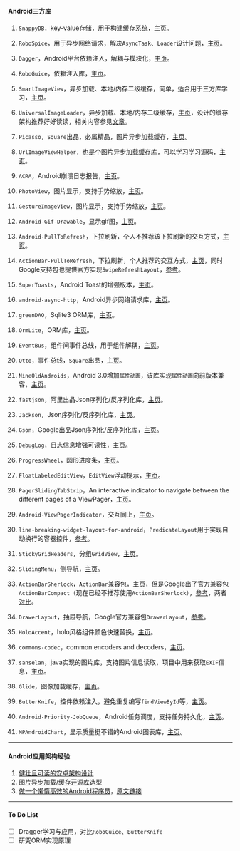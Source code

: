 #### Android三方库

1. `SnappyDB`，key-value存储，用于构建缓存系统，[主页][1]。
  
2. `RoboSpice`，用于异步网络请求，解决`AsyncTask`、`Loader`设计问题，[主页][2]。
  
3. `Dagger`，Android平台依赖注入，解耦与模块化，[主页][4]。
  
4. `RoboGuice`，依赖注入库，[主页][5]。
  
5. `SmartImageView`，异步加载、本地/内存二级缓存，简单，适合用于三方库学习，[主页][6]。
  
6. `UniversalImageLoader`，异步加载、本地/内存二级缓存，[主页][7]，设计的缓存架构推荐好好读读，相关内容参见[文章][8]。
  
7. `Picasso`，`Square`出品，必属精品，图片异步加载缓存，[主页][9]。
  
8. `UrlImageViewHelper`，也是个图片异步加载缓存库，可以学习学习源码，[主页][10]。
  
9. `ACRA`，Android崩溃日志报告，[主页][12]。
  
10. `PhotoView`，图片显示，支持手势缩放，[主页][13]。
  
11. `GestureImageView`，图片显示，支持手势缩放，[主页][14]。
  
12. `Android-Gif-Drawable`，显示gif图，[主页][15]。
  
13. `Android-PullToRefresh`，下拉刷新，个人不推荐该下拉刷新的交互方式，[主页][16]。
  
14. `ActionBar-PullToRefresh`，下拉刷新，个人推荐的交互方式，[主页][17]，同时Google支持包也提供官方实现`SwipeRefreshLayout`，[参考][18]。
  
15. `SuperToasts`，Android Toast的增强版本，[主页][19]。
  
16. `android-async-http`，Android异步网络请求库，[主页][20]。
  
17. `greenDAO`，Sqlite3 ORM库，[主页][21]。
  
18. `OrmLite`，ORM库，[主页][22]。
  
19. `EventBus`，组件间事件总线，用于组件解耦，[主页][23]。
  
20. `Otto`，事件总线，`Square`出品，[主页][24]。
  
21. `NineOldAndroids`，Android 3.0增加`属性动画`，该库实现`属性动画`向前版本兼容，[主页][25]。
  
22. `fastjson`，阿里出品Json序列化/反序列化库，[主页][26]。
  
23. `Jackson`，Json序列化/反序列化库，[主页][27]。
  
24. `Gson`，Google出品Json序列化/反序列化库，[主页][28]。
  
25. `DebugLog`，日志信息增强可读性，[主页][29]。
  
26. `ProgressWheel`，圆形进度条，[主页][30]。
  
27. `FloatLabeledEditView`，`EditView`浮动提示，[主页][31]。
  
28. `PagerSlidingTabStrip`，An interactive indicator to navigate between the different pages of a ViewPager，[主页][32]。
  
29. `Android-ViewPagerIndicator`，交互同上，[主页][33]。
  
30. `line-breaking-widget-layout-for-android`，`PredicateLayout`用于实现自动换行的容器控件，[参考][34]。
  
31. `StickyGridHeaders`，分组`GridView`，[主页][35]。
  
32. `SlidingMenu`，侧导航，[主页][36]。
  
33. `ActionBarSherlock`，`ActionBar`兼容包，[主页][37]，但是Google出了官方兼容包`ActionBarCompact`（现在已经不推荐使用`ActionBarSherlock`），[参考][38]，两者[对比][39]。
  
34. `DrawerLayout`，抽屉导航，Google官方兼容包`DrawerLayout`，[参考][40]。
  
35. `HoloAccent`，holo风格组件颜色快速替换，[主页][41]。
  
36. `commons-codec`，common encoders and decoders，[主页][42]。
  
37. `sanselan`，java实现的图片库，支持图片信息读取，项目中用来获取`EXIF`信息，[主页][43]。
  
38. `Glide`，图像加载缓存，[主页][44]。
  
39. `ButterKnife`，控件依赖注入，避免重复编写`findViewById`等，[主页][45]。
  
40. `Android-Priority-JobQueue`，Android任务调度，支持任务持久化，[主页][46]。
  
41. `MPAndroidChart`，显示质量挺不错的Android图表库，[主页][49]。
  
----
#### Android应用架构经验

1. [健壮且可读的安卓架构设计][3]
2. [图片异步加载/缓存开源库选型][11]
3. [做一个懒惰高效的Android程序员][47]，[原文链接][48]

----
#### To Do List
- [ ] Dragger学习与应用，对比`RoboGuice`、`ButterKnife`
- [ ] 研究ORM实现原理

[1]: https://github.com/nhachicha/SnappyDB "SnappyDB"
[2]: https://github.com/stephanenicolas/robospice "RoboSpice"
[3]: http://blog.jobbole.com/66606/
[4]: http://square.github.io/dagger/ "Dagger"
[5]: https://github.com/roboguice/roboguice "RoboGuice"
[6]: http://loopj.com/android-smart-image-view/ "SmartImageView"
[7]: https://github.com/nostra13/Android-Universal-Image-Loader "UniversalImageLoader"
[8]: ./UIL学习.md "UIL学习笔记"
[9]: http://square.github.io/picasso/ "Picasso"
[10]: https://github.com/koush/UrlImageViewHelper "UrlImageViewHelper"
[11]: http://blog.jobbole.com/66115/
[12]: https://github.com/ACRA/acra "ACRA"
[13]: https://github.com/chrisbanes/PhotoView "PhotoView"
[14]: https://github.com/jasonpolites/gesture-imageview "GestureImageView"
[15]: https://github.com/koral--/android-gif-drawable "Android-Gif-Drawable"
[16]: https://github.com/chrisbanes/Android-PullToRefresh "Android-PullToRefresh"
[17]: https://github.com/chrisbanes/ActionBar-PullToRefresh "ActionBar-PullToRefresh"
[18]: http://developer.android.com/intl/zh-cn/reference/android/support/v4/widget/SwipeRefreshLayout.html "SwipeRefreshLayout"
[19]: https://github.com/JohnPersano/SuperToasts "SuperToasts"
[20]: http://loopj.com/android-async-http/ "android-async-http"
[21]: http://greendao-orm.com/ "greenDAO"
[22]: http://ormlite.com/ "OrmLite"
[23]: https://github.com/greenrobot/EventBus "EventBus"
[24]: http://square.github.io/otto/ "Otto"
[25]: http://nineoldandroids.com/ "NineOldAndroids"
[26]: https://github.com/alibaba/fastjson "fastjson"
[27]: https://github.com/FasterXML/jackson "Jackson"
[28]: http://code.google.com/p/google-gson/ "Gson"
[29]: https://github.com/MustafaFerhan/DebugLog "DebugLog"
[30]: https://github.com/Todd-Davies/ProgressWheel "ProgressWheel"
[31]: https://github.com/wrapp/floatlabelededittext "Float Labeled EditText"
[32]: https://github.com/astuetz/PagerSlidingTabStrip "PagerSlidingTabStrip"
[33]: https://github.com/JakeWharton/Android-ViewPagerIndicator "Android-ViewPagerIndicator"
[34]: http://stackoverflow.com/questions/549451/line-breaking-widget-layout-for-android "PredicateLayout"
[35]: http://tonicartos.github.io/StickyGridHeaders/ "StickyGridHeaders"
[36]: https://github.com/jfeinstein10/SlidingMenu "SlidingMenu"
[37]: http://actionbarsherlock.com/ "ActionBarSherlock"
[38]: http://android-developers.blogspot.com/2013/08/actionbarcompat-and-io-2013-app-source.html "ActionBarCompat"
[39]: http://stackoverflow.com/questions/7844517/difference-between-actionbarsherlock-and-actionbar-compatibility "ActionBarSherlock vs ActionBarCompat"
[40]: https://developer.android.com/intl/zh-cn/reference/android/support/v4/widget/DrawerLayout.html "DrawerLayout"
[41]: https://github.com/negusoft/holoaccent "HoloAccent"
[42]: http://commons.apache.org/proper/commons-codec/ "Commons Codec"
[43]: http://commons.apache.org/proper/commons-imaging/ "Commons Imaging"
[44]: https://github.com/bumptech/glide "Glide"
[45]: http://jakewharton.github.io/butterknife/ "ButterKnife"
[46]: https://github.com/path/android-priority-jobqueue "Android-Priority-JobQueue"
[47]: http://blog.jobbole.com/76361/
[48]: http://www.technotalkative.com/lazy-part-8-wireframemockup-tools/
[49]: https://github.com/PhilJay/MPAndroidChart "MPAndroidChart"
